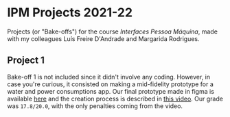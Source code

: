 # IPM Projects 2021-22
Projects (or "Bake-offs") for the course *Interfaces Pessoa Máquina*, made with my colleagues Luís Freire D'Andrade and Margarida Rodrigues. 

## Project 1
Bake-off 1 is not included since it didn't involve any coding. However, in case you're curious, it consisted on making a mid-fidelity prototype for a water and power consumptions app. Our final prototype made in figma is available [here](https://www.figma.com/file/dtmcIXeyuV3qrkE11e5taR/PMF?node-id=0%3A1) and the creation process is described in [this video](https://youtu.be/_YsfmAkNqf8). Our grade was `17.8/20.0`, with the only penalties coming from the video.